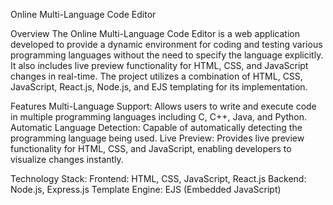 


Online Multi-Language Code Editor

Overview
The Online Multi-Language Code Editor is a web application developed to provide a dynamic environment for coding and testing various programming languages without the need to specify the language explicitly. It also includes live preview functionality for HTML, CSS, and JavaScript changes in real-time. The project utilizes a combination of HTML, CSS, JavaScript, React.js, Node.js, and EJS templating for its implementation.

Features
Multi-Language Support: Allows users to write and execute code in multiple programming languages including C, C++, Java, and Python.
Automatic Language Detection: Capable of automatically detecting the programming language being used.
Live Preview: Provides live preview functionality for HTML, CSS, and JavaScript, enabling developers to visualize changes instantly.

Technology Stack:
Frontend: HTML, CSS, JavaScript, React.js
Backend: Node.js, Express.js
Template Engine: EJS (Embedded JavaScript)
